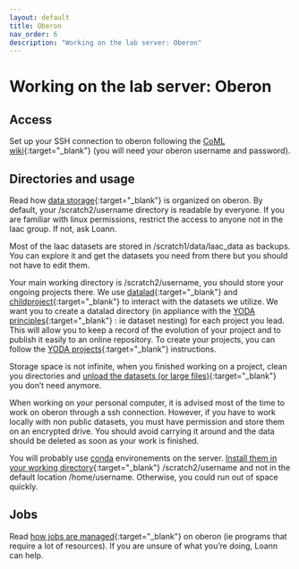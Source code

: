 ```yaml
---
layout: default
title: Oberon
nav_order: 6
description: "Working on the lab server: Oberon"
---
```


# Working on the lab server: Oberon

## Access

Set up your SSH connection to oberon following the [CoML wiki](https://wiki.cognitive-ml.fr/servers/ssh.html){:target="_blank"} (you will need your oberon username and password).

## Directories and usage

Read how [data storage](https://wiki.cognitive-ml.fr/cluster/architecture.html#data-storage){:target="_blank"} is organized on oberon. By default, your /scratch2/username directory is readable by everyone. If you are familiar with linux permissions, restrict the access to anyone not in the laac group. If not, ask Loann.

Most of the laac datasets are stored in /scratch1/data/laac_data as backups. You can explore it and get the datasets you need from there but you should not have to edit them.

Your main working directory is /scratch2/username, you should store your ongoing projects there. We use [datalad](https://handbook.datalad.org/){:target="_blank"} and [childproject](https://childproject.readthedocs.io/en/latest/introduction.html){:target="_blank"} to interact with the datasets we utilize. We want you to create a datalad directory (in appliance with the [YODA principles](http://handbook.datalad.org/en/latest/basics/101-127-yoda.html){:target="_blank"} : ie dataset nesting) for each project you lead. This will allow you to keep a record of the evolution of your project and to publish it easily to an online repository. To create your projects, you can follow the [YODA projects](./yoda-projects){:target="_blank"} instructions.

Storage space is not infinite, when you finished working on a project, clean you directories and [unload the datasets (or large files)](http://docs.datalad.org/en/latest/generated/man/datalad-drop.html){:target="_blank"} you don’t need anymore.

When working on your personal computer, it is advised most of the time to work on oberon through a ssh connection. However, if you have to work locally with non public datasets, you must have permission and store them on an encrypted drive. You should avoid carrying it around and the data should be deleted as soon as your work is finished.

You will probably use [conda](https://docs.conda.io/en/latest/) environements on the server. [Install them in your working directory](https://docs.conda.io/projects/conda/en/latest/user-guide/tasks/manage-environments.html#specifying-a-location-for-an-environment){:target="_blank"} /scratch2/username and not in the default location /home/username. Otherwise, you could run out of space quickly.

## Jobs

Read [how jobs are managed](https://wiki.cognitive-ml.fr/cluster/launching_jobs.html){:target="_blank"} on oberon (ie programs that require a lot of resources). If you are unsure of what you’re doing, Loann can help.